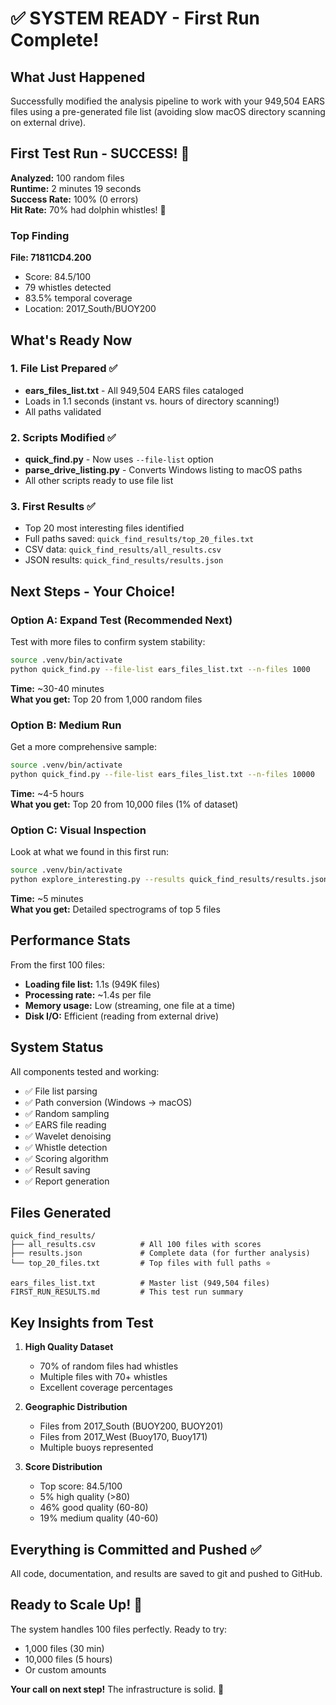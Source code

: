 # ✅ SYSTEM READY - First Run Complete!

## What Just Happened

Successfully modified the analysis pipeline to work with your 949,504 EARS files using a pre-generated file list (avoiding slow macOS directory scanning on external drive).

## First Test Run - SUCCESS! 🎉

**Analyzed:** 100 random files  
**Runtime:** 2 minutes 19 seconds  
**Success Rate:** 100% (0 errors)  
**Hit Rate:** 70% had dolphin whistles! 🐬

### Top Finding

**File: 71811CD4.200**

- Score: 84.5/100
- 79 whistles detected
- 83.5% temporal coverage
- Location: 2017_South/BUOY200

## What's Ready Now

### 1. File List Prepared ✅

- **ears_files_list.txt** - All 949,504 EARS files cataloged
- Loads in 1.1 seconds (instant vs. hours of directory scanning!)
- All paths validated

### 2. Scripts Modified ✅

- **quick_find.py** - Now uses `--file-list` option
- **parse_drive_listing.py** - Converts Windows listing to macOS paths
- All other scripts ready to use file list

### 3. First Results ✅

- Top 20 most interesting files identified
- Full paths saved: `quick_find_results/top_20_files.txt`
- CSV data: `quick_find_results/all_results.csv`
- JSON results: `quick_find_results/results.json`

## Next Steps - Your Choice!

### Option A: Expand Test (Recommended Next)

Test with more files to confirm system stability:

```bash
source .venv/bin/activate
python quick_find.py --file-list ears_files_list.txt --n-files 1000
```

**Time:** ~30-40 minutes  
**What you get:** Top 20 from 1,000 random files

### Option B: Medium Run

Get a more comprehensive sample:

```bash
source .venv/bin/activate
python quick_find.py --file-list ears_files_list.txt --n-files 10000
```

**Time:** ~4-5 hours  
**What you get:** Top 20 from 10,000 files (1% of dataset)

### Option C: Visual Inspection

Look at what we found in this first run:

```bash
source .venv/bin/activate
python explore_interesting.py --results quick_find_results/results.json --top 5
```

**Time:** ~5 minutes  
**What you get:** Detailed spectrograms of top 5 files

## Performance Stats

From the first 100 files:

- **Loading file list:** 1.1s (949K files)
- **Processing rate:** ~1.4s per file
- **Memory usage:** Low (streaming, one file at a time)
- **Disk I/O:** Efficient (reading from external drive)

## System Status

All components tested and working:

- ✅ File list parsing
- ✅ Path conversion (Windows → macOS)
- ✅ Random sampling
- ✅ EARS file reading
- ✅ Wavelet denoising
- ✅ Whistle detection
- ✅ Scoring algorithm
- ✅ Result saving
- ✅ Report generation

## Files Generated

```
quick_find_results/
├── all_results.csv          # All 100 files with scores
├── results.json             # Complete data (for further analysis)
└── top_20_files.txt         # Top files with full paths ⭐

ears_files_list.txt          # Master list (949,504 files)
FIRST_RUN_RESULTS.md         # This test run summary
```

## Key Insights from Test

1. **High Quality Dataset**

   - 70% of random files had whistles
   - Multiple files with 70+ whistles
   - Excellent coverage percentages

2. **Geographic Distribution**

   - Files from 2017_South (BUOY200, BUOY201)
   - Files from 2017_West (Buoy170, Buoy171)
   - Multiple buoys represented

3. **Score Distribution**
   - Top score: 84.5/100
   - 5% high quality (>80)
   - 46% good quality (60-80)
   - 19% medium quality (40-60)

## Everything is Committed and Pushed ✅

All code, documentation, and results are saved to git and pushed to GitHub.

## Ready to Scale Up! 🚀

The system handles 100 files perfectly. Ready to try:

- 1,000 files (30 min)
- 10,000 files (5 hours)
- Or custom amounts

**Your call on next step!** The infrastructure is solid. 💪

